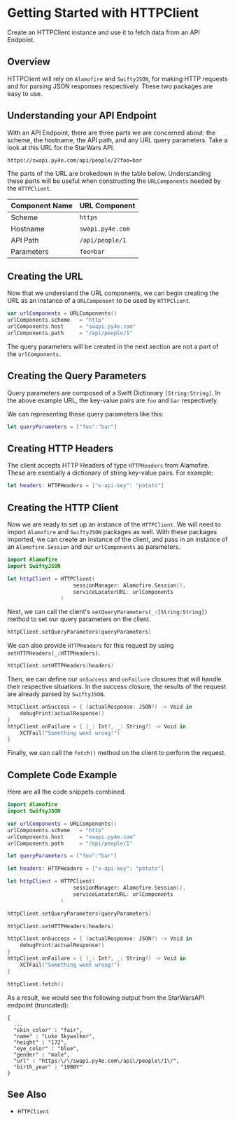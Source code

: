 # Getting Started with HTTPClient

Create an HTTPClient instance and use it to fetch data from an API Endpoint.

## Overview

HTTPClient will rely on `Alamofire` and `SwiftyJSON`, for making HTTP requests and for parsing JSON responses respectively. These two packages are easy to use.

## Understanding your API Endpoint

With an API Endpoint, there are three parts we are concerned about: the scheme, the hostname, the API path, and any URL query parameters. Take a look at this URL for the StarWars API.

```
https://swapi.py4e.com/api/people/2?foo=bar
```

The parts of the URL are brokedown in the table below. Understanding these parts will be useful when constructing the `URLComponents` needed by the `HTTPClient`.

| Component Name | URL Component |
| ----------- | ----------- |
| Scheme | `https` |
| Hostname | `swapi.py4e.com` |
| API Path | `/api/people/1` |
| Parameters | `foo=bar` |


## Creating the URL

Now that we understand the URL components, we can begin creating the URL as an instance of a `URLComponent` to be used by `HTTPClient`.

```swift
var urlComponents = URLComponents()
urlComponents.scheme   = "http"
urlComponents.host     = "swapi.py4e.com"
urlComponents.path     = "/api/people/1"
```

The query parameters will be created in the next section are not a part of the `urlComponents`.

## Creating the Query Parameters

Query parameters are composed of a Swift Dictionary `[String:String]`. In the above example URL, the key-value pairs are `foo` and `bar` respectively.

We can representing these query parameters like this:

```swift
let queryParameters = ["foo":"bar"]
```

## Creating HTTP Headers

The client accepts HTTP Headers of type `HTTPHeaders` from Alamofire. These are esentially a dictionary of string key-value pairs. For example:
```swift
let headers: HTTPHeaders = ["x-api-key": "potato"]
```

## Creating the HTTP Client

Now we are ready to set up an instance of the `HTTPClient`. We will need to import `Alamofire` and `SwiftyJSON` packages as well. With these packages imported, we can create an instance of the client, and pass in an instance of an `Alamofire.Session` and our `urlComponents` as parameters.

```swift
import Alamofire
import SwiftyJSON

let httpClient = HTTPClient(
                     sessionManager: Alamofire.Session(),
                     serviceLocatorURL: urlComponents
                 )
```

Next, we can call the client's `setQueryParameters(_:[String:String])` method to set our query parameters on the client.

```swift
httpClient.setQueryParameters(queryParameters)
```

We can also provide `HTTPHeaders` for this request by using `setHTTPHeaders(_:HTTPHeaders)`.
```swift
httpClient.setHTTPHeaders(headers)
```

Then, we can define our `onSuccess` and `onFailure` closures that will handle their respective situations. In the success closure, the results of the request are already parsed by `SwiftyJSON`.

```swift
httpClient.onSuccess = { (actualResponse: JSON?) -> Void in
    debugPrint(actualResponse!)
}
httpClient.onFailure = { (_: Int?, _: String?) -> Void in
    XCTFail("Something went wrong!")
}
```

Finally, we can call the `fetch()` method on the client to perform the request. 

## Complete Code Example

Here are all the code snippets combined.

```swift
import Alamofire
import SwiftyJSON

var urlComponents = URLComponents()
urlComponents.scheme   = "http"
urlComponents.host     = "swapi.py4e.com"
urlComponents.path     = "/api/people/1"

let queryParameters = ["foo":"bar"]

let headers: HTTPHeaders = ["x-api-key": "potato"]

let httpClient = HTTPClient(
                     sessionManager: Alamofire.Session(),
                     serviceLocatorURL: urlComponents
                 )

httpClient.setQueryParameters(queryParameters)

httpClient.setHTTPHeaders(headers)

httpClient.onSuccess = { (actualResponse: JSON?) -> Void in
    debugPrint(actualResponse!)
}
httpClient.onFailure = { (_: Int?, _: String?) -> Void in
    XCTFail("Something went wrong!")
}

httpClient.fetch()
```

As a result, we would see the following output from the StarWarsAPI endpoint (truncated):

```
{
  ...
  "skin_color" : "fair",
  "name" : "Luke Skywalker",
  "height" : "172",
  "eye_color" : "blue",
  "gender" : "male",
  "url" : "https:\/\/swapi.py4e.com\/api\/people\/1\/",
  "birth_year" : "19BBY"
}
```

## See Also

- ``HTTPClient``
